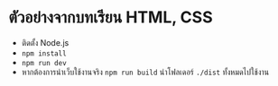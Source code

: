 # ตัวอย่างจากบทเรียน HTML, CSS

- ติดตั้ง Node.js
- `npm install`
- `npm run dev`
- หากต้องการนำเว็บใช้งานจริง `npm run build` นำโฟลเดอร์ `./dist` ทั้งหมดไปใช้งาน
